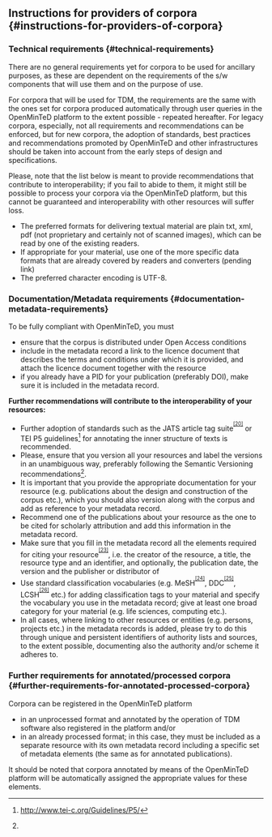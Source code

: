 ## Instructions for providers of corpora {#instructions-for-providers-of-corpora}


### Technical requirements {#technical-requirements}

There are no general requirements yet for corpora to be used for ancillary purposes, as these are dependent on the requirements of the s/w components that will use them and on the purpose of use.

For corpora that will be used for TDM, the requirements are the same with the ones set for corpora produced automatically through user queries in the OpenMinTeD platform to the extent possible - repeated hereafter. For legacy corpora, especially, not all requirements and recommendations can be enforced, but for new corpora, the adoption of standards, best practices and recommendations promoted by OpenMinTeD and other infrastructures should be taken into account from the early steps of design and specifications.

Please, note that the list below is meant to provide recommendations that contribute to interoperability; if you fail to abide to them, it might still be possible to process your corpora via the OpenMinTeD platform, but this cannot be guaranteed and interoperability with other resources will suffer loss.

*   The preferred formats for delivering textual material are plain txt, xml, pdf (not proprietary and certainly not of scanned images), which can be read by one of the existing readers.
*   If appropriate for your material, use one of the more specific data formats that are already covered by readers and converters (pending link)
*   The preferred character encoding is UTF-8.

### Documentation/Metadata requirements {#documentation-metadata-requirements}

To be fully compliant with OpenMinTeD, you must

*   ensure that the corpus is distributed under Open Access conditions
*   include in the metadata record a link to the licence document that describes the terms and conditions under which it is provided, and attach the licence document together with the resource
*   if you already have a PID for your publication (preferably DOI), make sure it is included in the metadata record.

****Further recommendations will contribute to the interoperability of your resources:****

*   Further adoption of standards such as the JATS article tag suite<sup><sup id="916464963798167-footnote-ref-20"><a href="#916464963798167-footnote-20">[20]</a></sup></sup> or TEI P5 guidelines[^21] for annotating the inner structure of texts is recommended.
*   Please, ensure that you version all your resources and label the versions in an unambiguous way, preferably following the Semantic Versioning recommendations[^22].
*   It is important that you provide the appropriate documentation for your resource (e.g. publications about the design and construction of the corpus etc.), which you should also version along with the corpus and add as reference to your metadata record.
*   Recommend one of the publications about your resource as the one to be cited for scholarly attribution and add this information in the metadata record.
*   Make sure that you fill in the metadata record all the elements required for citing your resource<sup><sup id="916464963798167-footnote-ref-23"><a href="#916464963798167-footnote-23">[23]</a></sup></sup>, i.e. the creator of the resource, a title, the resource type and an identifier, and optionally, the publication date, the version and the publisher or distributor of
*   Use standard classification vocabularies (e.g. MeSH<sup><sup id="916464963798167-footnote-ref-24"><a href="#916464963798167-footnote-24">[24]</a></sup></sup>, DDC<sup><sup id="916464963798167-footnote-ref-25"><a href="#916464963798167-footnote-25">[25]</a></sup></sup>, LCSH<sup><sup id="916464963798167-footnote-ref-26"><a href="#916464963798167-footnote-26">[26]</a></sup></sup> etc.) for adding classification tags to your material and specify the vocabulary you use in the metadata record; give at least one broad category for your material (e.g. life sciences, computing etc.).
*   In all cases, where linking to other resources or entities (e.g. persons, projects etc.) in the metadata records is added, please try to do this through unique and persistent identifiers of authority lists and sources, to the extent possible, documenting also the authority and/or scheme it adheres to.

### Further requirements for annotated/processed corpora {#further-requirements-for-annotated-processed-corpora}

Corpora can be registered in the OpenMinTeD platform

*   in an unprocessed format and annotated by the operation of TDM software also registered in the platform and/or
*   in an already processed format; in this case, they must be included as a separate resource with its own metadata record including a specific set of metadata elements (the same as for annotated publications).

It should be noted that corpora annotated by means of the OpenMinTeD platform will be automatically assigned the appropriate values for these elements.

[^20]: https://jats.nlm.nih.gov/index.html

[^21]: http://www.tei-c.org/Guidelines/P5/

[^22]: 

[^23]: For citation, OpenMinTeD endorses the

[^24]: Medical Subject Headings (https://www.nlm.nih.gov/mesh/)

[^25]: Dewey Decimal Classification (https://www.oclc.org/dewey.en.html)

[^26]: Library of Congress Subject Headings (http://id.loc.gov/authorities/subjects.html)
